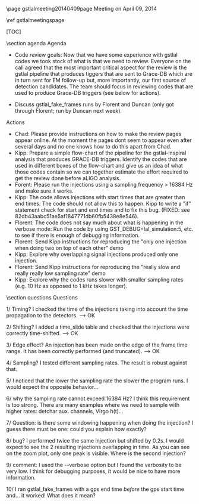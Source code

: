 \page gstlalmeeting20140409page Meeting on April 09, 2014

\ref gstlalmeetingspage

[TOC]

\section agenda Agenda

- Code review goals: Now that we have some experience with gstlal codes we took stock of what is that we need to review. Everyone on the call agreed that the most important critical aspect for the review is the gstlal pipeline that produces tiggers that are sent to Grace-DB which are in turn sent for EM follow-up but, more importantly, our first source of detection candidates. The team should focus in reviewing codes that are used to produce Grace-DB triggers (see below for actions).

- Discuss gstlal_fake_frames runs by Florent and Duncan (only got through Florent; run by Duncan next week).


Actions
 - Chad: Please provide instructions on how to make the review pages appear online. At the moment the pages dont seem to appear even after several days and no one knows how to do this apart from Chad.
 - Kipp: Prepare a simple flow-chart of the pipeline for the gstlal-inspiral analysis that produces GRACE-DB triggers. Identify the codes that are used in different boxes of the flow-chart and give us an idea of what those codes contain so we can together estimate the effort required to get the review done before aLIGO analysis.
 - Forent: Please run the injections using a sampling frequency > 16384 Hz and make sure it works.
 - Kipp: The code allows injections with start times that are greater than end times. The code should not allow this to happen. Kipp to write a "if" statement check for start and end times and to fix this bug. (FIXED:  see 82db43aabc51ae5af1847771db60fb5438e8e546).
 - Florent: The code does not say much about what is happening in the verbose mode: Run the code by using GST_DEBUG=lal_simulation:5, etc. to see if there is enough of debugging information.
 - Florent:  Send Kipp instructions for reproducing the "only one injection when doing two on top of each other" demo
 - Kipp: Explore why overlapping signal injections produced only one injection. 
 - Florent:  Send Kipp instructions for reproducing the "really slow and really really low sampling rate" demo
 - Kipp: Explore why the codes runs slower with smaller sampling rates (e.g. 10 Hz as opposed to 1 kHz takes longer).
 
\section questions Questions

1/ Timing? I checked the time of the injections taking into account the time propagation to the detectors. --> OK

2/ Shifting? I added a time_slide table and checked that the injections were correctly time-shifted. --> OK

3/ Edge effect? An injection has been made on the edge of the frame time range. It has been correctly performed (and truncated). --> OK

4/ Sampling? I tested different sampling rates. The result is robust against that.

5/ I noticed that the lower the sampling rate the slower the program runs. I would expect the opposite behavior...

6/ why the sampling rate cannot exceed 16384 Hz? I think this requirement is too strong. There are many examples where we need to sample with higher rates: detchar aux. channels, Virgo h(t)...

7/ Question: is there some windowing happening when doing the injection? I guess there must be one: could you explain how exactly?

8/ bug? I performed twice the same injection but shifted by 0.2s. I would expect to see the 2 resulting injections overlapping in time. As you can see on the zoom plot, only one peak is visible. Where is the second injection?

9/ comment: I used the --verbose option but I found the verbosity to be very low. I think for debugging purposes, it would be nice to have more information.

10/ I ran gstlal_fake_frames with a gps end time *before* the gps start time and... it worked! What does it mean?
